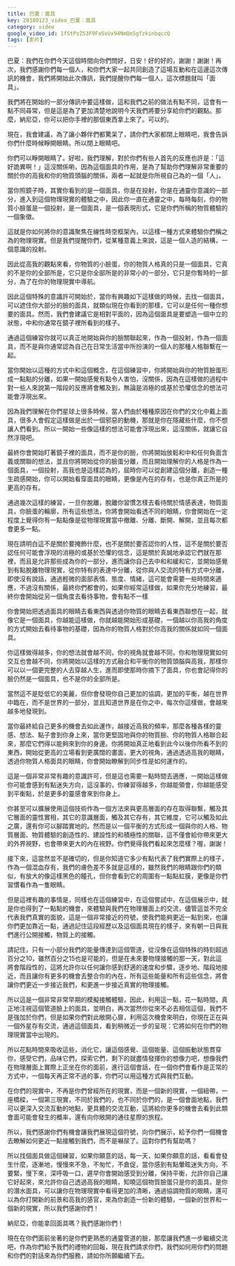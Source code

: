 ```yaml
---
title: 巴夏：面具
key: 20180123_video_巴夏：面具
category: video
google_video_id: 1fStPzZ53F9Fa5vUx94NmQoSgfzkinbqccQ
tags: [影片]
---
```


巴夏：我們在你們今天這個時間向你們問好，日安！好的好的，謝謝！謝謝！再次，我們感謝你們每一個人，和你們大家一起共同創造了這場互動和在這邊這次傳訊的機會，我們將開始此次傳訊，我們提醒你們每一個人，這次標題就叫「面具」。

我們將在開始的一部分傳訊中要這樣做，這和我們之前的做法有點不同，這會有一點不同尋常，但是這是為了更加清楚地說明今天我們將要分享給你們的觀點。那麼，納尼亞，你可以把你手裡的那個東西拿上來了。可以的。

現在，我會建議，為了讓小夥伴們都驚呆了，請你們大家都閉上眼睛吧，我會告訴你們什麼時候睜開眼睛。所以閉上眼睛吧。

你們可以睜開眼睛了。好啦，我們理解，對於你們有些人首先的反應也許是：「這好詭異啊！」這沒關係喲，因為這個面具的作用，是為了幫助你們理解非常重要的關於你的高我和你的物質頭腦的關係，兩者一起就是你所視自己為的一個「人」。

當你照鏡子時，其實你看到的是一個面具，你是在投射，你是在通靈你意識的一部分，進入到這個物理現實的體驗之中，因此你一直在通靈之中，每時每刻，你的物質小臉蛋是一個投射，是一個面具，是一個表現形式，它是你們所稱的物質體驗的一個象徵。

這就是你如何將你的意識聚焦在線性時空框架內，以這樣一種方式來體驗你們稱之為的物理現實。但是我們提醒你們，從某種意義上來說，這是一個人造的結構，一個意識的投射。

因此從高我的觀點來看，你物質的小臉蛋，你的物質人格真的只是一個面具，它真的不是你的全部所是，它只是你全部所是的非常小的一部分，它只是你暫時的一部分，為了在你的物理現實中導航。

因此這個特殊的意識許可開始於，當你有興趣如下這樣做的時候，去找一個面具，可以遮住你大部分的臉的面具，就類似現在你看到的那樣，它可以是任何一種你想要的面具。然而，我們會建議它是相對平面的，因為這個面具是要塑造一個中立的狀態，中和你通常在鏡子裡所看到的樣子。

通過這個練習你就可以真正地開始與你的臉關聯起來，作為一個投射，作為一個面具，而不是與你通常認為自己在日常生活當中所扮演的一個人的那種人格聯繫在一起。

當你開始以這種的方式中和這個概念，在這個練習中，你將開始與你的物質臉蛋形成一點點的分離，如果一開始感覺有點令人害怕，沒關係，因為在這樣做的過程中對一些人來說第一階段的反應將會觸及到，無論是消極的或基於恐懼信念的想法可能會浮現出來。

因為我們理解在你們星球上很多時候，當人們由於種種原因在你們的文化中戴上面具，很多人會假定這樣做是出於一個邪惡的動機，那就是你在隱藏些什麼，你不想讓人們看到。所以一開始一些像這樣的想法可能會浮現出來，這沒關係，就讓它自然浮現吧。

最終你會開始盯著鏡子裡的面具，而不是你的臉，你將開始放鬆和中和任何負面含義或關聯的想法，並且你將開始從你的臉蛋分離，而且開始理解你的人格是作為一個面具，一個投射，高我也是這樣認為的，屆時你可以從創建這個分離，創造一種生疏感開始，你可以開始看穿面具的眼睛，更像是內在的存有，也是你真正所是的更高的存有。

通過幾次這樣的練習，一旦你脫離，脫離你習慣怎樣去看待關於情感表達，物質面具，你臉蛋的輪廓，所有這些想法，你將會開始看透不同的眼睛，你會開始在一定程度上覺得你有一點點像是從物理現實當中撤離、分離、斷開、解開，並且每次都會更多一點。

現在請明白這不是關於要掩飾什麼，也不是關於要否認你的人性，這不是關於要否認任何可能會浮現的消極的或基於恐懼的信念，這是關於真誠地承認它們就在那裡，而且是允許那些成為你的一部分，進而讓你自己去中和和緩和它，並開始感覺到有點脫離物理現實，從你特有的表達中分離，從你與人交流的特有方式中分離，即使沒有說話，通過輕微的面部表情、態度、情緒，這可能會需要一些時間來適應，不過沒有關係，最終你們都會的，如果你經常這樣做，如果你充分地練習，最終你會開始從另一個角度去看待事物，會有點不一樣

你會開始把透過面具的眼睛去看東西與透過你物質的眼睛去看東西聯想在一起，就像它是一個面具，你越能這樣做，你就越能開始形成基礎，一個越以你高我的角度的方式開始去看待事物的基礎，因為你的物質人格對於你高我的關係就如同一個面具。

你這樣做得越多，你的想法就會越不同，你的視角就會越不同，你和物理現實如何交互也會越不同，你將開始以這樣的方式融合和平衡你的物質頭腦與高我，那樣你可以以一個更完整的人去穿越人生，進而即使那時你摘下了面具，你也會記得你的臉仍然是一個面具，也不是你的全部所是。

當然這不是貶低它的美麗，但你會發現你自己更加的協調，更加的平衡，越在世界中臨在，而不是世界的一部分，並且知道世界是在你之中，每次你這樣做，會越來越多地發現到。

當你最終給自己更多的機會去如此運作，越接近高我的頻率，那麼各種各樣的靈感、想法、點子會到你身上來，當你更堅固地與你的物質臉、你的物質人格聯合起來，那麼它們得以能夠來到你的身邊。你將開始真正地看到此今以後你所看不到的東西，開始從更高的立場看到更廣闊的畫面，更大的視角，通過透過高我的眼睛，透過你物質人格面具的眼睛，你會開始瞭解到同步性是如何運作的。

這是一個非常非常有趣的意識許可，但是這也需要一點時間去適應，一開始這樣做你可能會感到有點迷失方向，這沒事的，你練習得越多，你越能領會，你越能感受到平衡點，於是更多的靈感會來到你身上。

你甚至可以擴展使用這個技術作為一個方法來與更高層面的存在取得聯繫，觸及其它層面的靈性實相，其它的意識層面，觸及其它存有，其它維度，它可以觸及如此之廣，還有你可以腳踏實地的。然而是以一個平衡的方式形成一個與你的人格、物質層面、物質體驗的創造性的、建設性的和積極性的關聯，這不僅會給你帶來更大的外界視野，也會帶來更大的內在視野。你們覺得我們看起來怎麼樣？喔，謝謝！

接下來，這當然並不是確切的，但是你知道它多少有點代表了我們實際上的樣子，作為一個混血存有，我們的膚色差不多就是這樣的，雖然我們的眼睛跟你們的類似，有放大的像這樣黑色的瞳孔，但你會看到它的周圍有一點點虹膜，更像是你們習慣看作為一隻眼睛。

但是這裡有趣的事情是，同樣也在這個練習中，在這個嘗試中，在這個展示中，就是你也得到了一點點的機會，來體驗與我們在物理層面上的交流，儘管這並不完全代表我們真實的面貌，這是一個非常接近的符號，使我們能夠更近一點到來，也讓你們更加靠近一點，通過記住這段經歷以及這個面具現在的樣子，來有朝一日與我們進行公開接觸，物質上的接觸。

請記住，只有一小部分我們的能量傳達到這個管道，從沒像在這個特殊的時刻超過百分之10，雖然百分之15也是可能的，但是在未來要物理接觸的那一天，對此這將會階段性的，這將允許你以任何讓你感到舒適的速度和步驟，逐步地、階段地接近，而且讓你有更多的機會去整合你的內在，所有這些能量和所有這些信念，將會讓你們更近一步接近我們，和更進一步接近真實的物理接觸。

所以這是一個非常非常早期的模擬接觸體驗，因此，利用這一點，花一點時間，真正地注視這個管道臉上的面具，並明白，再次當然你從來不必去相信這個，我們不是強加於你們，但是如果你們對此敞開心扉，利用這次機會來明白，你現在正在與一個外星存有交流，通過這個面具，看到稍微近一步的呈現：它將如何在你們的物理現實當中出現的。

所以花點時間來吸收這些，消化它，讓這個感覺、這個能量、這個振動狀態貫穿你，感受它們，品味它們，探索它們，剩下的就盡情發揮你的想像力吧，想像我們在物理層面上實際上正坐在你的面前，進行這個會話，在一個你們會看作是正常的方式中，一個每天再正常不過的事，你們可以用這種方式與我們互動。

在你們的現實中，不再是你們曾經所在的現實，而是一個新的現實，一個紐帶，一座橋樑，一個第三現實，不同於我們的，也不同於你們的，是一個會面地點，我們可以更深入交流互動的地點，更具體的交流互動，這將給你更多的機會去看到此類會面可能會發生的概率，還有向你敞開的通往星際的旅程。

所以，我們感謝你們有機會讓我們展現這個符號，向你們展示，給予你們一個機會去瞭解如何更近一點接觸到我們，而不是嚇尿了。這對你們有幫助嗎？

所以找個面具做這個練習，如果你願意的話，每一天，如果你願意的話，看看會發生什麼，逐漸地，慢慢來不急，不匆忙，不倉促，當你感到有點暈眩迷失方向，不要緊，慢下來，深呼吸一口，遲早你會開始感受到分離，保持平衡，允許你自己讓它好起來，來允許你自己透過高我的眼睛，知曉這個物質臉蛋只是你的面具，是你的潛水面具，可以讓你在物理現實中看得更加的清晰，通過協調物質的眼睛，還可以為你打開新的前景和高我的感官，來為你創造一份新的體驗，一個新的世界和一個新的現實，所以我們感謝你們！

納尼亞，你能拿回面具嗎？我們感謝你們！

現在在你們面前坐著的是你們更熟悉的通靈管道的臉，那麼讓我們進一步繼續交流吧，作為你們給予我們的禮物的回報，現在我們請求你們，我們如何用你們的問題和你們的對話來為你們服務，請如你所願繼續下去。
